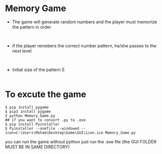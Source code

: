 # Memory Game

- The game will generate random numbers and the player must memorize the pattern in order

  <br />

- if the player remebers the correct number pattern, he/she passes to the next level

<br />

- Initial size of the pattern 5
  <br /><br />

# To excute the game

```
$ pip install pygame
$ pip3 install pygame
$ python Memory_Game.py
## if you want to convert .py to .exe
$ pip install Pyinstaller
$ Pyinstaller --onefile --windowed --icon=C:\Users\Moham\Desktop\Game\GUI\icon.ico Memory_Game.py
```

you can run the game without python just run the .exe file (the GUI FOLDER MUST BE IN SAME DIRECTORY)

